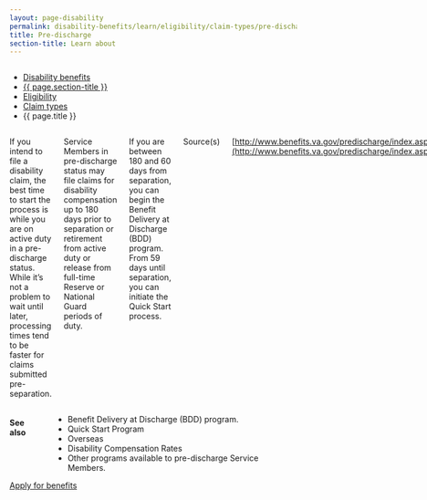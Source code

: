 ```yaml
---
layout: page-disability
permalink: disability-benefits/learn/eligibility/claim-types/pre-discharge/index.html
title: Pre-discharge
section-title: Learn about
---
```


<div class="splash" markdown="0">
<div class="row" markdown="0">
<div class="small-12 columns" markdown="0">

<ul class="breadcrumbs" role="menubar" aria-label="Primary">
<li class="parent"><a href="{{ site.url }}/disability-benefits/">Disability benefits</a></li>
<li class="parent"><a href="{{ site.url }}/disability-benefits/learn/">{{ page.section-title }}</a></li>
<li class="parent"><a href="{{ site.url }}/disability-benefits/learn/eligibility/">Eligibility</a></li>
<li class="parent"><a href="{{ site.url }}/disability-benefits/learn/eligibility/claim-types">Claim types</a></li>
<li class="active">{{ page.title }}</li>
</ul>

</div>
</div>
</div>

<div class="main" role="main" markdown="0">
<div class="section one" markdown="0">
<div class="primary" markdown="0">
<div class="row" markdown="0">
<div class="small-12 columns" markdown="1">

If you intend to file a disability claim, the best time to start the process is while you are on active duty in a pre-discharge status.  While it’s not a problem to wait until later, processing times tend to be faster for claims submitted pre-separation.

Service Members in pre-discharge status may file claims for disability compensation up to 180 days prior to separation or retirement from active duty or release from full-time Reserve or National Guard periods of duty.

If you are between 180 and 60 days from separation, you can begin the Benefit Delivery at Discharge (BDD) program.  From 59 days until separation, you can initiate the Quick Start process.  

Source(s)

[http://www.benefits.va.gov/predischarge/index.asp](http://www.benefits.va.gov/predischarge/index.asp)


</div>
</div>
</div>
</div>

<div class="section secondary" markdown="0">
<div class="row" markdown="0">
<div class="small-12 columns" markdown="1">

#### See also

- Benefit Delivery at Discharge (BDD) program.
- Quick Start Program
- Overseas
- Disability Compensation Rates
- Other programs available to pre-discharge Service Members.

</div>
</div>
</div>


<div class="section two" markdown="0">
<div class="action" markdown="0">
<div class="row" markdown="0">
<div class="small-12 medium-10 medium-centered columns" markdown="0">
<a class="button start" href="#">Apply for benefits</a>
</div>
</div>
</div>
</div>

</div>

</div>
